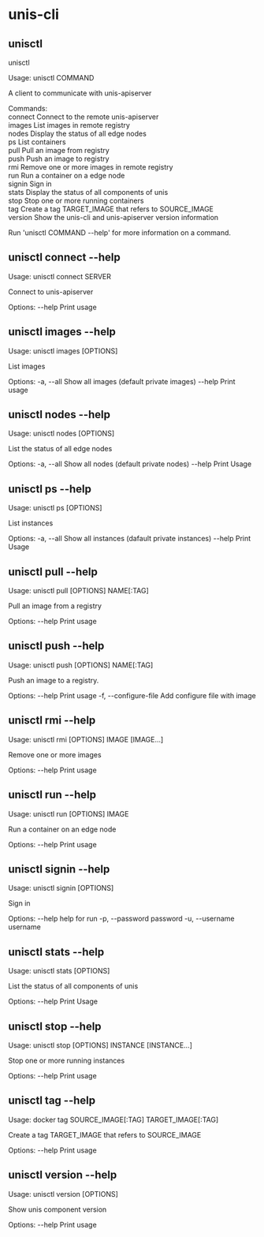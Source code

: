 # unis-cli

## unisctl

unisctl

Usage: unisctl COMMAND

A client to communicate with unis-apiserver

Commands:  
  connect    Connect to the remote unis-apiserver  
  images     List images in remote registry  
  nodes      Display the status of all edge nodes  
  ps         List containers  
  pull       Pull an image from registry  
  push       Push an image to registry  
  rmi        Remove one or more images in remote registry  
  run        Run a container on a edge node  
  signin     Sign in  
  stats      Display the status of all components of unis  
  stop       Stop one or more running containers  
  tag        Create a tag TARGET_IMAGE that refers to SOURCE_IMAGE  
  version    Show the unis-cli and unis-apiserver version information  

Run 'unisctl COMMAND --help' for more information on a command.

## unisctl connect --help

Usage: unisctl connect SERVER

Connect to unis-apiserver

Options:
      --help             Print usage

## unisctl images --help

Usage: unisctl images [OPTIONS]

List images

Options:
  -a, --all              Show all images (default private images)
      --help             Print usage

## unisctl nodes --help

Usage: unisctl nodes [OPTIONS]

List the status of all edge nodes

Options:
  -a, --all               Show all nodes (default private nodes)
      --help              Print Usage

## unisctl ps --help

Usage: unisctl ps [OPTIONS]

List instances

Options:
  -a, --all              Show all instances (dafault private instances)
      --help             Print Usage

## unisctl pull --help

Usage: unisctl pull [OPTIONS] NAME[:TAG]

Pull an image from a registry

Options:
      --help             Print usage

## unisctl push --help

Usage: unisctl push [OPTIONS] NAME[:TAG]

Push an image to a registry.

Options:
      --help             Print usage
  -f, --configure-file   Add configure file with image

## unisctl rmi --help

Usage: unisctl rmi [OPTIONS] IMAGE [IMAGE...]

Remove one or more images

Options:
      --help              Print usage

## unisctl run --help

Usage: unisctl run [OPTIONS] IMAGE

Run a container on an edge node

Options:
      --help              Print usage

## unisctl signin --help

Usage: unisctl signin [OPTIONS]

Sign in

Options:
      --help            help for run
  -p, --password        password
  -u, --username        username

## unisctl stats --help

Usage: unisctl stats [OPTIONS]

List the status of all components of unis

Options:
      --help              Print Usage

## unisctl stop --help

Usage: unisctl stop [OPTIONS] INSTANCE [INSTANCE...]

Stop one or more running instances

Options:
      --help              Print usage

## unisctl tag --help

Usage: docker tag SOURCE_IMAGE[:TAG] TARGET_IMAGE[:TAG]

Create a tag TARGET_IMAGE that refers to SOURCE_IMAGE

Options:
      --help              Print usage

## unisctl version --help

Usage: unisctl version [OPTIONS]

Show unis component version

Options:
      --help              Print usage
